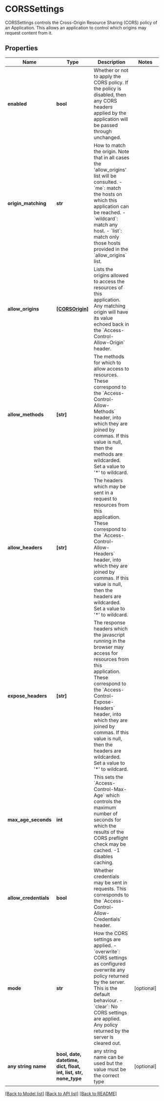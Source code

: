 # CORSSettings

CORSSettings controls the Cross-Origin Resource Sharing (CORS) policy of an Application. This allows an application to control which origins may request content from it. 

## Properties
Name | Type | Description | Notes
------------ | ------------- | ------------- | -------------
**enabled** | **bool** | Whether or not to apply the CORS policy. If the policy is disabled, then any CORS headers applied by the application will be passed through unchanged.  | 
**origin_matching** | **str** | How to match the origin. Note that in all cases the &#39;allow_origins&#39; list will be consulted.  - &#x60;me&#x60;: match the hosts on which this application can be reached.  - &#x60;wildcard&#x60;: match any host.  - &#x60;list&#x60;: match only those hosts provided in the &#x60;allow_origins&#x60; list.  | 
**allow_origins** | [**[CORSOrigin]**](CORSOrigin.md) | Lists the origins allowed to access the resources of this application. Any matching origin will have its value echoed back in the &#x60;Access-Control-Allow-Origin&#x60; header.  | 
**allow_methods** | **[str]** | The methods for which to allow access to resources. These correspond to the &#x60;Access-Control-Allow-Methods&#x60; header, into which they are joined by commas. If this value is null, then the methods are wildcarded. Set a value to &#39;*&#39; to wildcard.  | 
**allow_headers** | **[str]** | The headers which may be sent in a request to resources from this application. These correspond to the &#x60;Access-Control-Allow-Headers&#x60; header, into which they are joined by commas. If this value is null, then the headers are wildcarded. Set a value to &#39;*&#39; to wildcard.  | 
**expose_headers** | **[str]** | The response headers which the javascript running in the browser may access for resources from this application. These correspond to the &#x60;Access-Control-Expose-Headers&#x60; header, into which they are joined by commas. If this value is null, then the headers are wildcarded. Set a value to &#39;*&#39; to wildcard.  | 
**max_age_seconds** | **int** | This sets the &#x60;Access-Control-Max-Age&#x60; which controls the maximum number of seconds for which the results of the CORS preflight check may be cached. -1 disables caching.  | 
**allow_credentials** | **bool** | Whether credentials may be sent in requests. This corresponds to the &#x60;Access-Control-Allow-Credentials&#x60; header.  | 
**mode** | **str** | How the CORS settings are applied. - &#x60;overwrite&#x60;: CORS settings as configured overwrite any policy returned by the server.   This is the default behaviour. - &#x60;clear&#x60;: No CORS settings are applied. Any policy returned by the server is cleared out.  | [optional] 
**any string name** | **bool, date, datetime, dict, float, int, list, str, none_type** | any string name can be used but the value must be the correct type | [optional]

[[Back to Model list]](../README.md#documentation-for-models) [[Back to API list]](../README.md#documentation-for-api-endpoints) [[Back to README]](../README.md)


